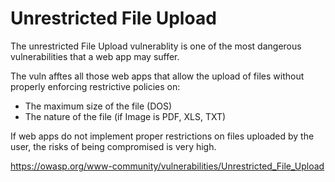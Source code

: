 # Unrestricted File Upload
The unrestricted File Upload vulnerablity is one of the most dangerous vulnerabilities that a web app may suffer. 

The vuln afftes all those web apps that allow the upload of files without properly enforcing restrictive policies on:
- The maximum size of the file (DOS)
- The nature of the file (if Image is PDF, XLS, TXT)

If web apps do not implement proper restrictions on files uploaded by the user, the risks of being compromised is very high.



https://owasp.org/www-community/vulnerabilities/Unrestricted_File_Upload
